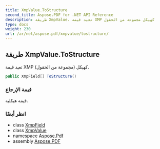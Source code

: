 ```yaml
---
title: XmpValue.ToStructure
second_title: Aspose.PDF for .NET API Reference
description: طريقة XmpValue. تعيد قيمة XMP كهيكل مجموعة من الحقول
type: docs
weight: 230
url: /ar/net/aspose.pdf/xmpvalue/tostructure/
---
```

## طريقة XmpValue.ToStructure

تعيد قيمة XMP كهيكل (مجموعة من الحقول).

```csharp
public XmpField[] ToStructure()
```

### قيمة الإرجاع

قيمة هيكلية.

### انظر أيضًا

* class [XmpField](../../xmpfield/)
* class [XmpValue](../)
* namespace [Aspose.Pdf](../../../aspose.pdf/)
* assembly [Aspose.PDF](../../../)